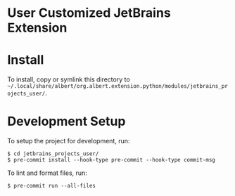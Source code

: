 # User Customized JetBrains Extension
# Install
To install, copy or symlink this directory to `~/.local/share/albert/org.albert.extension.python/modules/jetbrains_projects_user/`.

# Development Setup
To setup the project for development, run:

    $ cd jetbrains_projects_user/
    $ pre-commit install --hook-type pre-commit --hook-type commit-msg

To lint and format files, run:

    $ pre-commit run --all-files
